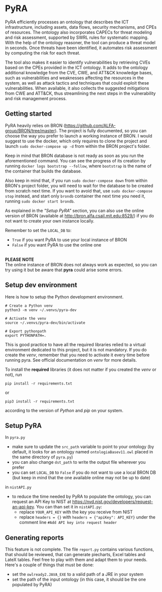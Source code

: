 # PyRA

PyRA efficiently processes an ontology that describes the ICT infrastructure, including assets, data flows, security mechanisms, and CPEs of resources. The ontology also incorporates CAPECs for threat modeling and risk assessment, supported by SWRL rules for systematic mapping. With the help of the ontology reasoner, the tool can produce a threat model in seconds. Once threats have been identified, it automates risk assessment by computing the risk for each threat.

The tool also makes it easier to identify vulnerabilities by retrieving CVEs based on the CPEs provided in the ICT ontology. It adds to the ontology additional knowledge from the CVE, CWE, and ATT&CK knowledge bases, such as vulnerabilities and weaknesses affecting the resources in the system, as well as attack tactics and techniques that could exploit these vulnerabilities. When available, it also collects the suggested mitigations from CWE and ATT\&CK, thus streamlining the next steps in the vulnerability and risk management process.

## Getting started

PyRA heavily relies on BRON (https://github.com/ALFA-group/BRON/tree/master).
The project is fully documented, so you can choose the way you prefer to launch a working instance of BRON. I would suggest to use the docker, which only requires to clone the project and launch `sudo docker-compose up -d` from within the BRON project's folder.

Keep in mind that BRON database is not ready as soon as you run the aforementioned command. You can see the progress of its creation by running `docker logs bootstrap --follow`, where `bootstrap` is the name of the container that builds the database.

Also keep in mind that, if you run `sudo docker-compose down` from within BRON's project folder, you will need to wait for the database to be created from scratch next time. If you want to avoid that, use `sudo docker-compose stop` instead, and start only `brondb` container the next time you need it, running `sudo docker start brondb`.

As explained in the *"Setup PyRA"* section, you can also use the online version of BRON (available at http://bron.alfa.csail.mit.edu:8529/) if you do not want to create your own instance locally.

Remember to set the `LOCAL_DB` to:
 - `True` if you want PyRA to use your local instance of BRON
 - `False` if you want PyRA to use the online one

 \
 **PLEASE NOTE**\
 The online instance of BRON does not always work as expected, so you can try using it but be aware that **pyra** could arise some errors.


## Setup dev environment
Here is how to setup the Python development environment.
```
# Create a Python venv
python3 -m venv ~/.venvs/pyra-dev

# Activate the venv
source ~/.venvs/pyra-dev/bin/activate

# Export pythonpath
export PYTHONPATH=.
```
This is good practice to have all the required libraries relied to a virtual environment dedicated to this project, but it is not mandatory.
If you do create the *venv*, remember that you need to activate it every time before running pyra. See official documentation on *venv* for more details.

To install the **required** libraries (it does not matter if you created the *venv* or not), run
```
pip install -r requirements.txt
```
or
```
pip3 install -r requirements.txt
```
according to the version of *Python* and *pip* on your system.


## Setup PyRA
In `pyra.py`
- make sure to update the `src_path` variable to point to your ontology (by default, it looks for an ontology named `ontologiaBasev11.owl` placed in the same directory of `pyra.py`)
- you can also change `dst_path` to write the output file wherever you prefer
- you can set `LOCAL_DB` to `False` if you do not want to use a local BRON DB (but keep in mind that the one available online may not be up to date)

in `nistAPI.py`
- to reduce the time needed by PyRA to populate the ontology, you can request an API Key to NIST at https://nvd.nist.gov/developers/request-an-api-key. You can than set it in `nistAPI.py`:
   * replace `YOUR_API_KEY` with the key you receive from NIST
   * replace `headers = {}` with `headers = {"apiKey": API_KEY}` under the comment line `#Add API key into request header`


## Generating reports
This feature is not complete. The file `report.py` contains various functions, that should be reviewed, that can generate piecharts, Excel tables and LateX tables. Feel free to play with them and adapt them to your needs.
Here's a couple of things that must be done:
 - set the `owlready2.JAVA_EXE` to a valid path of a JRE in your system
 - set the path of the input ontology (in this case, it should be the one populated by PyRA)